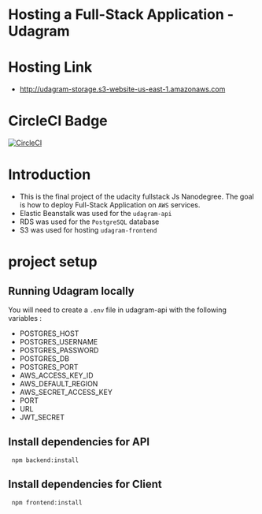 # Hosting a Full-Stack Application - Udagram

<h1> Hosting Link   </h1>

- http://udagram-storage.s3-website-us-east-1.amazonaws.com

<h1> CircleCI Badge </h1>

[![CircleCI](https://circleci.com/gh/circleci/circleci-docs.svg?style=svg)](https://app.circleci.com/pipelines/github/muhamed-mustafa/udagram-deployment/1/workflows/159a6f30-6c55-4af0-87e9-4f717193c037/jobs/4)

<h1> Introduction </h1>

- This is the final project of the udacity fullstack Js Nanodegree. The goal is how to deploy Full-Stack Application on `AWS` services.
- Elastic Beanstalk was used for the `udagram-api`
- RDS was used for the `PostgreSQL` database
- S3 was used for hosting `udagram-frontend`

# project setup

<h2> Running Udagram locally </h2>

You will need to create a `.env` file in udagram-api with the following variables :

- POSTGRES_HOST
- POSTGRES_USERNAME
- POSTGRES_PASSWORD
- POSTGRES_DB
- POSTGRES_PORT
- AWS_ACCESS_KEY_ID
- AWS_DEFAULT_REGION
- AWS_SECRET_ACCESS_KEY
- PORT
- URL
- JWT_SECRET

<h2> Install dependencies for API </h2>

     npm backend:install

<h2> Install dependencies for Client </h2>

     npm frontend:install
